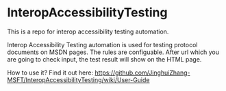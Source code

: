 # InteropAccessibilityTesting
This is a repo for interop accessibility testing automation.

Interop Accessibility Testing automation is used for testing protocol documents on MSDN pages. The rules are configuable. After url which you are going to check input, the test result will show on the HTML page.

How to use it? Find it out here: https://github.com/JinghuiZhang-MSFT/InteropAccessibilityTesting/wiki/User-Guide
